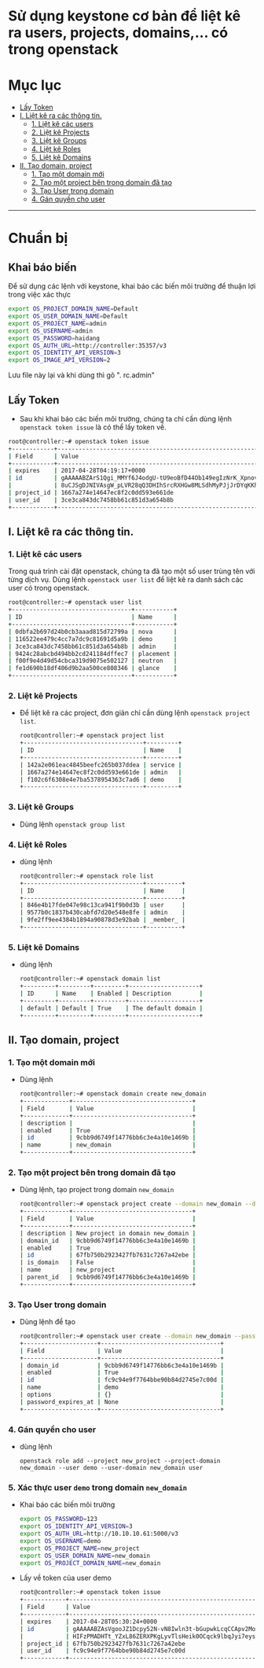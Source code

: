 ﻿# Sử dụng keystone cơ bản để liệt kê ra users, projects, domains,... có trong openstack

# Mục lục
- [Lấy Token](#token)
- [I. Liệt kê ra các thông tin.](#I)
  - [1. Liệt kê các users](#1)
  - [2. Liệt kê Projects](#2)
  - [3. Liệt kê Groups](#3)
  - [4. Liệt kê Roles](#4)
  - [5. Liệt kê Domains](#5)
- [II. Tạo domain, project](#II)
  - [1. Tạo một domain mới](#a)
  - [2. Tạo một project bên trong domain đã tạo](#b)
  - [3. Tạo User trong domain](#c)
  - [4. Gán quyền cho user](#d)
---

# Chuẩn bị
## Khai báo biến
Để sử dụng các lệnh với keystone, khai báo các biến môi trường để thuận lợi trong việc xác thực

```sh
export OS_PROJECT_DOMAIN_NAME=Default
export OS_USER_DOMAIN_NAME=Default
export OS_PROJECT_NAME=admin
export OS_USERNAME=admin
export OS_PASSWORD=haidang
export OS_AUTH_URL=http://controller:35357/v3
export OS_IDENTITY_API_VERSION=3
export OS_IMAGE_API_VERSION=2
```
Lưu file này lại và khi dùng thì gõ ". rc.admin"

<a name=token></a>

## Lấy Token
-  Sau khi khai báo các biến môi trường, chúng ta chỉ cần dùng lệnh `openstack token issue` là có thể lấy token về.

  ```sh
  root@controller:~# openstack token issue
  +------------+-------------------------------------------------------------------------------------------------------------------------------------+
  | Field      | Value                                                                                                                               |
  +------------+-------------------------------------------------------------------------------------------------------------------------------------+
  | expires    | 2017-04-28T04:19:17+0000                                                                                                            |
  | id         | gAAAAABZArS1Qgi_MMYf6J4odgU-tU9eoBfD44Ob149egIzNrK_XpnovPkzh9xWp0wWiR4BDM-Vke76EFmk7dDoFtXIQtVksde-                                 |
  |            | 8uCJSgDJNIVAsgW_pLVR28qQ3DHIhSrcRXHGw8MLSdhMyPJjJrDYqKKhNh6iczBnLN4k9YoB3A52IZUrP9ug                                                |
  | project_id | 1667a274e14647ec8f2c0dd593e661de                                                                                                    |
  | user_id    | 3ce3ca843dc7458bb61c851d3a654b8b                                                                                                    |
  +------------+-------------------------------------------------------------------------------------------------------------------------------------+

  ```


<a name=I></a>
## I. Liệt kê ra các thông tin.
<a name=1></a>
### 1. Liệt kê các users
Trong quá trình cài đặt openstack, chúng ta đã tạo một số user trùng tên với từng dịch vụ. Dùng lệnh `openstack user list` để liệt kê ra danh sách các user có trong openstack.

  ```sh
  root@controller:~# openstack user list
  +----------------------------------+-----------+
  | ID                               | Name      |
  +----------------------------------+-----------+
  | 0dbfa2b697d24b0cb3aaad815d72799a | nova      |
  | 116522ee479c4cc7a7dc9c81691d5a9b | demo      |
  | 3ce3ca843dc7458bb61c851d3a654b8b | admin     |
  | 9424c28abcbd494bb2cd241184dffec7 | placement |
  | f00f9e4d49d54cbca319d9075e502127 | neutron   |
  | fe1d690b18df406d9b2aa500ce808346 | glance    |
  +----------------------------------+-----------+
  ```

<a name=2></a>
### 2. Liệt kê Projects

- Để liệt kê ra các project, đơn giản chỉ cần dùng lệnh `openstack project list`.
  ```sh
  root@controller:~# openstack project list
  +----------------------------------+---------+
  | ID                               | Name    |
  +----------------------------------+---------+
  | 142a2e061eac4845beefc265b037ddea | service |
  | 1667a274e14647ec8f2c0dd593e661de | admin   |
  | f102c6f6308e4e7ba5378954363c7ad6 | demo    |
  +----------------------------------+---------+
  ```


<a name=3></a>
### 3. Liệt kê Groups

- Dùng lệnh `openstack group list`


<a name=4></a>
### 4. Liệt kê Roles
- dùng lệnh
  ```sh
  root@controller:~# openstack role list
  +----------------------------------+----------+
  | ID                               | Name     |
  +----------------------------------+----------+
  | 846e4b17fde047e98c13ca941f9b0d3b | user     |
  | 9577b0c1837b430cabfd7d20e548e8fe | admin    |
  | 9fe2ff9ee4384b1894a90878d3e92bab | _member_ |
  +----------------------------------+----------+
  ```

<a name=5></a>
### 5. Liệt kê Domains
- dùng lệnh
  ```sh
  root@controller:~# openstack domain list
  +---------+---------+---------+--------------------+
  | ID      | Name    | Enabled | Description        |
  +---------+---------+---------+--------------------+
  | default | Default | True    | The default domain |
  +---------+---------+---------+--------------------+
  ```


<a name=II></a>
## II. Tạo domain, project
<a name=a></a>
### 1. Tạo một domain mới
- Dùng lệnh
  ```sh
  root@controller:~# openstack domain create new_domain
  +-------------+----------------------------------+
  | Field       | Value                            |
  +-------------+----------------------------------+
  | description |                                  |
  | enabled     | True                             |
  | id          | 9cbb9d6749f14776bb6c3e4a10e1469b |
  | name        | new_domain                       |
  +-------------+----------------------------------+
  ```

<a name=b></a>
### 2. Tạo một project bên trong domain đã tạo
- Dùng lệnh, tạo project trong domain `new_domain`
  ```sh
  root@controller:~# openstack project create --domain new_domain --description "New project in domain new_domain" new_project
  +-------------+----------------------------------+
  | Field       | Value                            |
  +-------------+----------------------------------+
  | description | New project in domain new_domain |
  | domain_id   | 9cbb9d6749f14776bb6c3e4a10e1469b |
  | enabled     | True                             |
  | id          | 67fb750b2923427fb7631c7267a42ebe |
  | is_domain   | False                            |
  | name        | new_project                      |
  | parent_id   | 9cbb9d6749f14776bb6c3e4a10e1469b |
  +-------------+----------------------------------+
  ```


<a name=c></a>
### 3. Tạo User trong domain
- Dùng lệnh để tạo
  ```sh
  root@controller:~# openstack user create --domain new_domain --password 123 demo
  +---------------------+----------------------------------+
  | Field               | Value                            |
  +---------------------+----------------------------------+
  | domain_id           | 9cbb9d6749f14776bb6c3e4a10e1469b |
  | enabled             | True                             |
  | id                  | fc9c94e9f7764bbe90b84d2745e7c00d |
  | name                | demo                             |
  | options             | {}                               |
  | password_expires_at | None                             |
  +---------------------+----------------------------------+
  ```


<a name=d></a>
### 4. Gán quyền cho user
- dùng lệnh 

  `openstack role add --project new_project --project-domain new_domain --user demo --user-domain new_domain user`


### 5. Xác thực user `demo` trong domain `new_domain`
- Khai báo các biến môi trường
  ```sh
  export OS_PASSWORD=123 
  export OS_IDENTITY_API_VERSION=3 
  export OS_AUTH_URL=http://10.10.10.61:5000/v3 
  export OS_USERNAME=demo 
  export OS_PROJECT_NAME=new_project
  export OS_USER_DOMAIN_NAME=new_domain 
  export OS_PROJECT_DOMAIN_NAME=new_domain
  ```

- Lấy về token của user demo
  ```sh
  root@controller:~# openstack token issue
  +------------+-------------------------------------------------------------------------------------------------------------------------------------+
  | Field      | Value                                                                                                                               |
  +------------+-------------------------------------------------------------------------------------------------------------------------------------+
  | expires    | 2017-04-28T05:30:24+0000                                                                                                            |
  | id         | gAAAAABZAsVgooJZ1Dcpy52N-vN8Iwln3t-bGupwkLcqCCApv2Mo3LpSbHnJeLaRCfXycT9nDE7U6I6AuYn3c2cx9hp6OveTSWGKGM6_GoQ3kW6Bb5gfWX5C734FiMWvr55 |
  |            | HIFzPMADHTt_YZxL86ZERXPKgLyvTlsHeik0OCqck9lbqJyi7eys                                                                                |
  | project_id | 67fb750b2923427fb7631c7267a42ebe                                                                                                    |
  | user_id    | fc9c94e9f7764bbe90b84d2745e7c00d                                                                                                    |
  +------------+-------------------------------------------------------------------------------------------------------------------------------------+
  ```



